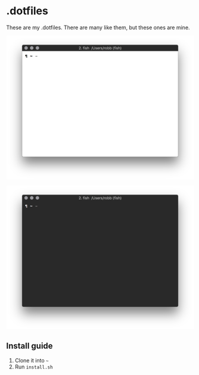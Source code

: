 # .dotfiles

These are my .dotfiles.
There are many like them, but these ones are mine.

<p align="center">
   <img src="img/light.png" width="663px">
</p>

<p align="center">
   <img src="img/dark.png" width="663px">
</p>

## Install guide

1. Clone it into `~`
2. Run `install.sh`

